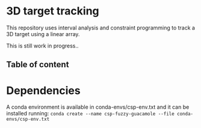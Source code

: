# 3D target tracking

This repository uses interval analysis and constraint programming to track a 3D target using a linear array.

This is still work in progress..


## Table of content

# Dependencies

A conda environment is available in conda-envs/csp-env.txt and it can be installed running:
`conda create --name csp-fuzzy-guacamole --file conda-envs/csp-env.txt`
